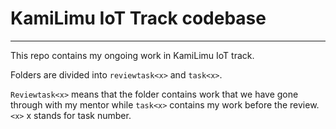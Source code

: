 # KamiLimu IoT Track codebase
---

This repo contains my ongoing work in KamiLimu IoT track. 

Folders are divided into `reviewtask<x>` and `task<x>`.

`Reviewtask<x>` means that the folder contains work that we have gone through with my mentor while `task<x>` contains my work before the review. `<x>` x stands for task number.

